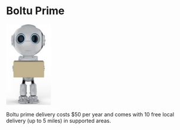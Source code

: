 # Boltu Prime


![Boltu Logo](/images/boltu.png)

Boltu prime delivery costs $50 per year and comes with 10 free local delivery (up to 5 miles) in supported areas.

